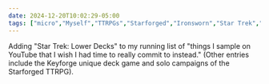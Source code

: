 ```yaml
---
date: 2024-12-20T10:02:29-05:00
tags: ["micro","Myself","TTRPGs","Starforged","Ironsworn","Star Trek","Keyforge","tabletop games","Star Trek: Lower Decks"]
---
```

Adding "Star Trek: Lower Decks" to my running list of "things I sample on YouTube that I wish I had time to really commit to instead." (Other entries include the Keyforge unique deck game and solo campaigns of the Starforged TTRPG).